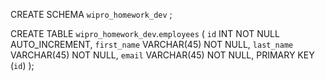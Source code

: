 CREATE SCHEMA `wipro_homework_dev` ;

CREATE TABLE `wipro_homework_dev`.`employees` (
`id` INT NOT NULL AUTO_INCREMENT,
`first_name` VARCHAR(45) NOT NULL,
`last_name` VARCHAR(45) NOT NULL,
`email` VARCHAR(45) NOT NULL,
PRIMARY KEY (`id`)
);

